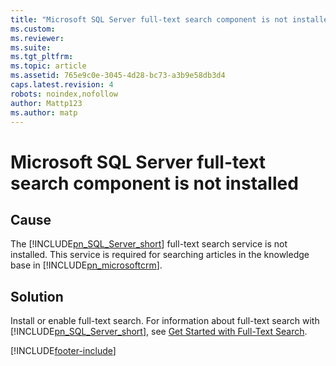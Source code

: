 ```yaml
---
title: "Microsoft SQL Server full-text search component is not installed | Microsoft Docs"
ms.custom: 
ms.reviewer: 
ms.suite: 
ms.tgt_pltfrm: 
ms.topic: article
ms.assetid: 765e9c0e-3045-4d28-bc73-a3b9e58db3d4
caps.latest.revision: 4
robots: noindex,nofollow
author: Mattp123
ms.author: matp
---
```

# Microsoft SQL Server full-text search component is not installed

## Cause
  
 The [!INCLUDE[pn_SQL_Server_short](../includes/pn-sql-server-short.md)] full-text search service is not installed. This service is required for searching articles in the knowledge base in [!INCLUDE[pn_microsoftcrm](../includes/pn-microsoftcrm.md)].  
  
## Solution
  
 Install or enable full-text search. For information about full-text search with [!INCLUDE[pn_SQL_Server_short](../includes/pn-sql-server-short.md)], see [Get Started with Full-Text Search](/sql/relational-databases/search/get-started-with-full-text-search?view=sql-server-2017&preserve-view=true).



[!INCLUDE[footer-include](../../../includes/footer-banner.md)]